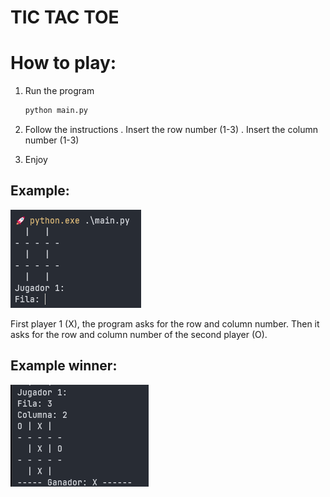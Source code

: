 # TIC TAC TOE

# How to play:

1. Run the program
    ```bash
    python main.py
    ```

2. Follow the instructions
   . Insert the row number (1-3)
   . Insert the column number (1-3)

3. Enjoy

## Example:

![alt text](images/img1.png)

First player 1 (X), the program asks for the row and column number. Then it asks for the row and column number of the second player (O).

## Example winner:

![alt text](images/winner.png)